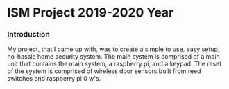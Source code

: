 # ISM Project 2019-2020 Year

### Introduction

My project, that I came up with, was to create a simple to use, easy setup, no-hassle home security system.
The main system is comprised of a main unit that contains the main system, a raspberry pi, and a keypad.
The reset of the system is comprised of wireless door sensors built from reed switches and raspberry pi 0 w's.
